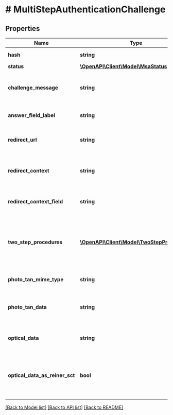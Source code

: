# # MultiStepAuthenticationChallenge

## Properties

Name | Type | Description | Notes
------------ | ------------- | ------------- | -------------
**hash** | **string** | Hash for this multi-step authentication flow. Must be passed back to finAPI when continuing the flow. |
**status** | [**\OpenAPI\Client\Model\MsaStatus**](MsaStatus.md) |  |
**challenge_message** | **string** | In case of status &#x3D; CHALLENGE_RESPONSE_REQUIRED, this field contains a message from the bank containing instructions for the user on how to proceed with the authorization. | [optional]
**answer_field_label** | **string** | Suggestion from the bank on how you can label your input field where the user should enter his challenge response. | [optional]
**redirect_url** | **string** | In case of status &#x3D; REDIRECT_REQUIRED, this field contains the URL to which you must direct the user. It already includes the redirect URL back to your client that you have passed when initiating the service call. | [optional]
**redirect_context** | **string** | Set in case of status &#x3D; REDIRECT_REQUIRED. When the bank redirects the user back to your client, the redirect URL will contain this string, which you must process to identify the user context for the callback on your side. | [optional]
**redirect_context_field** | **string** | Set in case of status &#x3D; REDIRECT_REQUIRED. This field is set to the name of the query parameter that contains the &#39;redirectContext&#39; in the redirect URL from the bank back to your client. | [optional]
**two_step_procedures** | [**\OpenAPI\Client\Model\TwoStepProcedure[]**](TwoStepProcedure.md) | In case of status &#x3D; TWO_STEP_PROCEDURE_REQUIRED, this field contains the available two-step procedures. Note that this set does not necessarily match the set that is stored in the respective bank connection interface. You should always use the set from this field for the multi-step authentication flow.&lt;br/&gt; &lt;strong&gt;Type:&lt;/strong&gt; TwoStepProcedure | [optional]
**photo_tan_mime_type** | **string** | In case that the &#39;photoTanData&#39; field is set (i.e. not null), this field contains the MIME type to use for interpreting the photo data (e.g.: &#39;image/png&#39;) | [optional]
**photo_tan_data** | **string** | In case that the bank server has instructed the user to scan a photo (or more generally speaking, any kind of QR-code-like data), then this field will contain the raw data of the photo as a BASE-64 string. | [optional]
**optical_data** | **string** | In case that the bank server has instructed the user to scan a flicker code, then this field will contain the raw data for the flicker animation as a BASE-64 string. | [optional]
**optical_data_as_reiner_sct** | **bool** | This field is only relevant when the field &#39;opticalData&#39; is set. It depicts whether the optical data should be processed with the use of the Reiner SCT flicker algorithm. For more details, see: &lt;a href&#x3D;&#39;https://documentation.finapi.io/access/Flicker-Code-Template.2807824454.html&#39; target&#x3D;&#39;_blank&#39;&gt;Flicker Code Template&lt;/a&gt; |

[[Back to Model list]](../../README.md#models) [[Back to API list]](../../README.md#endpoints) [[Back to README]](../../README.md)
